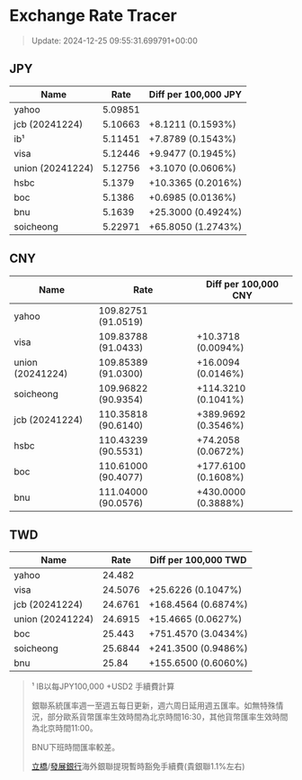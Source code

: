 # Exchange Rate Tracer

> Update: 2024-12-25 09:55:31.699791+00:00

## JPY

| Name             |    Rate | Diff per 100,000 JPY   |
|------------------|---------|------------------------|
| yahoo            | 5.09851 |                        |
| jcb (20241224)   | 5.10663 | +8.1211 (0.1593%)      |
| ib¹              | 5.11451 | +7.8789 (0.1543%)      |
| visa             | 5.12446 | +9.9477 (0.1945%)      |
| union (20241224) | 5.12756 | +3.1070 (0.0606%)      |
| hsbc             | 5.1379  | +10.3365 (0.2016%)     |
| boc              | 5.1386  | +0.6985 (0.0136%)      |
| bnu              | 5.1639  | +25.3000 (0.4924%)     |
| soicheong        | 5.22971 | +65.8050 (1.2743%)     |

## CNY

| Name             | Rate                | Diff per 100,000 CNY   |
|------------------|---------------------|------------------------|
| yahoo            | 109.82751	(91.0519) |                        |
| visa             | 109.83788	(91.0433) | +10.3718 (0.0094%)     |
| union (20241224) | 109.85389	(91.0300) | +16.0094 (0.0146%)     |
| soicheong        | 109.96822	(90.9354) | +114.3210 (0.1041%)    |
| jcb (20241224)   | 110.35818	(90.6140) | +389.9692 (0.3546%)    |
| hsbc             | 110.43239	(90.5531) | +74.2058 (0.0672%)     |
| boc              | 110.61000	(90.4077) | +177.6100 (0.1608%)    |
| bnu              | 111.04000	(90.0576) | +430.0000 (0.3888%)    |

## TWD

| Name             |    Rate | Diff per 100,000 TWD   |
|------------------|---------|------------------------|
| yahoo            | 24.482  |                        |
| visa             | 24.5076 | +25.6226 (0.1047%)     |
| jcb (20241224)   | 24.6761 | +168.4564 (0.6874%)    |
| union (20241224) | 24.6915 | +15.4665 (0.0627%)     |
| boc              | 25.443  | +751.4570 (3.0434%)    |
| soicheong        | 25.6844 | +241.3500 (0.9486%)    |
| bnu              | 25.84   | +155.6500 (0.6060%)    |


> ¹ IB以每JPY100,000 +USD2 手續費計算
>
> 銀聯系統匯率週一至週五每日更新，週六周日延用週五匯率。如無特殊情況，部分歐系貨幣匯率生效時間為北京時間16:30，其他貨幣匯率生效時間為北京時間11:00。
>
> BNU下班時間匯率較差。
>
> [立橋](https://www.wlbank.com.mo/uploads/ueditor/file/20181211/1544536513900230.pdf)/[發展銀行](https://www.mdb.com.mo/Service_Charges_20230728.pdf)海外銀聯提現暫時豁免手續費(貴銀聯1.1%左右)

